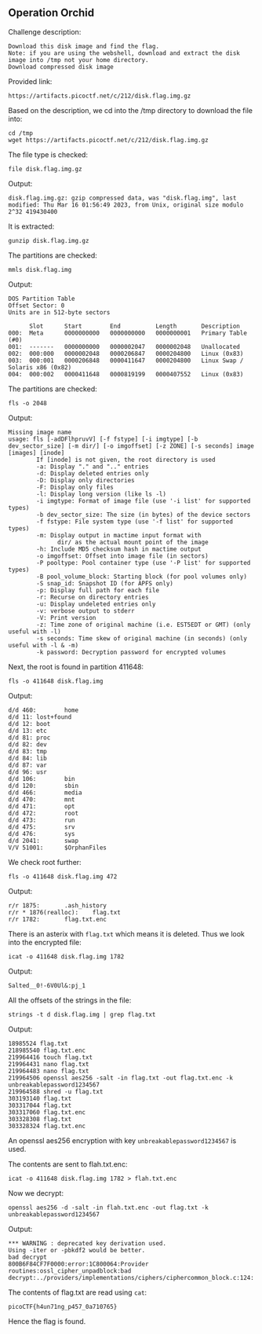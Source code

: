 ## Operation Orchid

Challenge description:
```
Download this disk image and find the flag.
Note: if you are using the webshell, download and extract the disk image into /tmp not your home directory.
Download compressed disk image
```

Provided link:
```
https://artifacts.picoctf.net/c/212/disk.flag.img.gz
```
Based on the description, we cd into the /tmp directory to download the file into:
```
cd /tmp
wget https://artifacts.picoctf.net/c/212/disk.flag.img.gz
```

The file type is checked:
```
file disk.flag.img.gz
```

Output:
```
disk.flag.img.gz: gzip compressed data, was "disk.flag.img", last modified: Thu Mar 16 01:56:49 2023, from Unix, original size modulo 2^32 419430400
```
It is extracted:
```
gunzip disk.flag.img.gz
```
The partitions are checked:
```
mmls disk.flag.img
```

Output:
```
DOS Partition Table
Offset Sector: 0
Units are in 512-byte sectors

      Slot      Start        End          Length       Description
000:  Meta      0000000000   0000000000   0000000001   Primary Table (#0)
001:  -------   0000000000   0000002047   0000002048   Unallocated
002:  000:000   0000002048   0000206847   0000204800   Linux (0x83)
003:  000:001   0000206848   0000411647   0000204800   Linux Swap / Solaris x86 (0x82)
004:  000:002   0000411648   0000819199   0000407552   Linux (0x83)
```

The partitions are checked:
```
fls -o 2048
```
Output:
```
Missing image name
usage: fls [-adDFlhpruvV] [-f fstype] [-i imgtype] [-b dev_sector_size] [-m dir/] [-o imgoffset] [-z ZONE] [-s seconds] image [images] [inode]
        If [inode] is not given, the root directory is used
        -a: Display "." and ".." entries
        -d: Display deleted entries only
        -D: Display only directories
        -F: Display only files
        -l: Display long version (like ls -l)
        -i imgtype: Format of image file (use '-i list' for supported types)
        -b dev_sector_size: The size (in bytes) of the device sectors
        -f fstype: File system type (use '-f list' for supported types)
        -m: Display output in mactime input format with
              dir/ as the actual mount point of the image
        -h: Include MD5 checksum hash in mactime output
        -o imgoffset: Offset into image file (in sectors)
        -P pooltype: Pool container type (use '-P list' for supported types)
        -B pool_volume_block: Starting block (for pool volumes only)
        -S snap_id: Snapshot ID (for APFS only)
        -p: Display full path for each file
        -r: Recurse on directory entries
        -u: Display undeleted entries only
        -v: verbose output to stderr
        -V: Print version
        -z: Time zone of original machine (i.e. EST5EDT or GMT) (only useful with -l)
        -s seconds: Time skew of original machine (in seconds) (only useful with -l & -m)
        -k password: Decryption password for encrypted volumes

```

Next, the root is found in partition 411648:
```
fls -o 411648 disk.flag.img
```

Output:
```
d/d 460:        home
d/d 11: lost+found
d/d 12: boot
d/d 13: etc
d/d 81: proc
d/d 82: dev
d/d 83: tmp
d/d 84: lib
d/d 87: var
d/d 96: usr
d/d 106:        bin
d/d 120:        sbin
d/d 466:        media
d/d 470:        mnt
d/d 471:        opt
d/d 472:        root
d/d 473:        run
d/d 475:        srv
d/d 476:        sys
d/d 2041:       swap
V/V 51001:      $OrphanFiles
```

We check root further:
```
fls -o 411648 disk.flag.img 472
```
Output:
```
r/r 1875:       .ash_history
r/r * 1876(realloc):    flag.txt
r/r 1782:       flag.txt.enc
```
There is an asterix with ```flag.txt``` which means it is deleted. Thus we look into the encrypted file:
```
icat -o 411648 disk.flag.img 1782
```
Output:
```
Salted__0!-6V0Ul&:pj_1
```

All the offsets of the strings in the file:
```
strings -t d disk.flag.img | grep flag.txt
```
Output:
```
18985524 flag.txt
218985540 flag.txt.enc
219964416 touch flag.txt
219964431 nano flag.txt
219964483 nano flag.txt
219964506 openssl aes256 -salt -in flag.txt -out flag.txt.enc -k unbreakablepassword1234567
219964588 shred -u flag.txt
303193140 flag.txt
303317044 flag.txt
303317060 flag.txt.enc
303328308 flag.txt
303328324 flag.txt.enc
```
An openssl aes256 encryption with key ```unbreakablepassword1234567``` is used.

The contents are sent to flah.txt.enc:
```
icat -o 411648 disk.flag.img 1782 > flah.txt.enc
```

Now we decrypt:
```
openssl aes256 -d -salt -in flah.txt.enc -out flag.txt -k unbreakablepassword1234567
```

Output:
```
*** WARNING : deprecated key derivation used.
Using -iter or -pbkdf2 would be better.
bad decrypt
800B6F84CF7F0000:error:1C800064:Provider routines:ossl_cipher_unpadblock:bad decrypt:../providers/implementations/ciphers/ciphercommon_block.c:124:
```

The contents of flag.txt are read using ```cat```:
```
picoCTF{h4un71ng_p457_0a710765}
```

Hence the flag is found.
